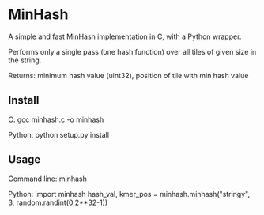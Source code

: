 MinHash
=======

A simple and fast MinHash implementation in C, with a Python wrapper.

Performs only a single pass (one hash function) over all tiles of given size in the string.

Returns: minimum hash value (uint32), position of tile with min hash value


Install
-------

C:
    gcc minhash.c -o minhash

Python:
    python setup.py install


Usage
-----

Command line:
    minhash <seq> <tile size> <seed>

Python:
    import minhash
    hash_val, kmer_pos = minhash.minhash("stringy", 3, random.randint(0,2**32-1))
